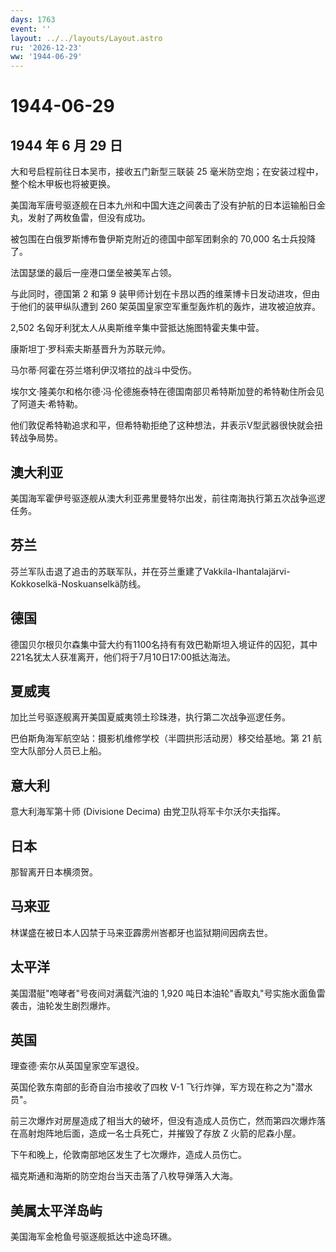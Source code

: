 ```yaml
---
days: 1763
event: ''
layout: ../../layouts/Layout.astro
ru: '2026-12-23'
ww: '1944-06-29'
---
```


# 1944-06-29

## 1944 年 6 月 29 日

大和号启程前往日本吴市，接收五门新型三联装 25
毫米防空炮；在安装过程中，整个桧木甲板也将被更换。

美国海军唐号驱逐舰在日本九州和中国大连之间袭击了没有护航的日本运输船日金丸，发射了两枚鱼雷，但没有成功。

被包围在白俄罗斯博布鲁伊斯克附近的德国中部军团剩余的 70,000
名士兵投降了。

法国瑟堡的最后一座港口堡垒被美军占领。

与此同时，德国第 2 和第 9
装甲师计划在卡昂以西的维莱博卡日发动进攻，但由于他们的装甲纵队遭到 260
架英国皇家空军重型轰炸机的轰炸，进攻被迫放弃。

2,502 名匈牙利犹太人从奥斯维辛集中营抵达施图特霍夫集中营。

康斯坦丁·罗科索夫斯基晋升为苏联元帅。

马尔蒂·阿霍在芬兰塔利伊汉塔拉的战斗中受伤。

埃尔文·隆美尔和格尔德·冯·伦德施泰特在德国南部贝希特斯加登的希特勒住所会见了阿道夫·希特勒。

他们敦促希特勒追求和平，但希特勒拒绝了这种想法，并表示V型武器很快就会扭转战争局势。

## 澳大利亚

美国海军霍伊号驱逐舰从澳大利亚弗里曼特尔出发，前往南海执行第五次战争巡逻任务。

## 芬兰

芬兰军队击退了追击的苏联军队，并在芬兰重建了Vakkila-Ihantalajärvi-Kokkoselkä-Noskuanselkä防线。

## 德国

德国贝尔根贝尔森集中营大约有1100名持有有效巴勒斯坦入境证件的囚犯，其中221名犹太人获准离开，他们将于7月10日17:00抵达海法。

## 夏威夷

加比兰号驱逐舰离开美国夏威夷领土珍珠港，执行第二次战争巡逻任务。

巴伯斯角海军航空站：摄影机维修学校（半圆拱形活动房）移交给基地。第 21
航空大队部分人员已上船。

## 意大利

意大利海军第十师 (Divisione Decima) 由党卫队将军卡尔沃尔夫指挥。

## 日本

那智离开日本横须贺。

## 马来亚

林谋盛在被日本人囚禁于马来亚霹雳州峇都牙也监狱期间因病去世。

## 太平洋

美国潜艇"咆哮者"号夜间对满载汽油的 1,920
吨日本油轮"香取丸"号实施水面鱼雷袭击，油轮发生剧烈爆炸。

## 英国

理查德·索尔从英国皇家空军退役。

英国伦敦东南部的彭奇自治市接收了四枚 V-1
飞行炸弹，军方现在称之为"潜水员"。

前三次爆炸对房屋造成了相当大的破坏，但没有造成人员伤亡，然而第四次爆炸落在高射炮阵地后面，造成一名士兵死亡，并摧毁了存放
Z 火箭的尼森小屋。

下午和晚上，伦敦南部地区发生了七次爆炸，造成人员伤亡。

福克斯通和海斯的防空炮台当天击落了八枚导弹落入大海。

## 美属太平洋岛屿

美国海军金枪鱼号驱逐舰抵达中途岛环礁。
